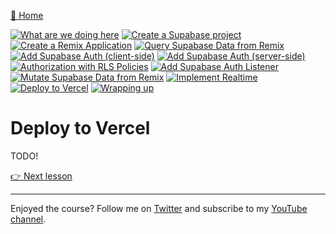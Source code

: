 [🏡 Home](../README.md)

[![What are we doing here](https://placehold.co/15x15/00ff00/00ff00.png)](./01-what-are-we-doing-here.md)
[![Create a Supabase project](https://placehold.co/15x15/00ff00/00ff00.png)](./02-create-a-supabase-project.md)
[![Create a Remix Application](https://placehold.co/15x15/00ff00/00ff00.png)](./03-create-a-remix-application.md)
[![Query Supabase Data from Remix](https://placehold.co/15x15/00ff00/00ff00.png)](./04-query-supabase-data-from-remix.md)
[![Add Supabase Auth (client-side)](https://placehold.co/15x15/00ff00/00ff00.png)](./05-add-client-auth.md)
[![Add Supabase Auth (server-side)](https://placehold.co/15x15/00ff00/00ff00.png)](./06-add-server-auth.md)
[![Authorization with RLS Policies](https://placehold.co/15x15/00ff00/00ff00.png)](./07-authorization-with-rls-policies.md)
[![Add Supabase Auth Listener](https://placehold.co/15x15/00ff00/00ff00.png)](./08-add-supabase-auth-listener.md)
[![Mutate Supabase Data from Remix](https://placehold.co/15x15/00ff00/00ff00.png)](./09-mutate-supabase-data-from-remix.md)
[![Implement Realtime](https://placehold.co/15x15/00ff00/00ff00.png)](./10-implement-realtime.md)
[![Deploy to Vercel](https://placehold.co/15x15/00ff00/00ff00.png)](./11-deploy-to-vercel.md)
[![Wrapping up](https://placehold.co/15x15/555555/555555.png)](./12-wrapping-up.md)

# Deploy to Vercel

TODO!

[👉 Next lesson](./12-wrapping-up.md)

---

Enjoyed the course? Follow me on [Twitter](https://twitter.com/jonmeyers_io) and subscribe to my [YouTube channel](https://www.youtube.com/jonmeyers).
